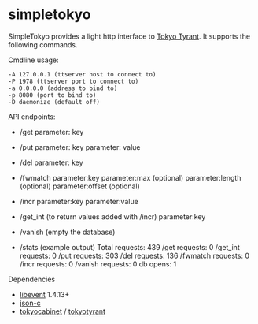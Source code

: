 simpletokyo
===========

SimpleTokyo provides a light http interface to [Tokyo Tyrant](http://fallabs.com/tokyotyrant/). It supports
the following commands.

Cmdline usage:

    -A 127.0.0.1 (ttserver host to connect to)
    -P 1978 (ttserver port to connect to)
    -a 0.0.0.0 (address to bind to)
    -p 8080 (port to bind to)
    -D daemonize (default off)

API endpoints:

 * /get
  parameter: key
 
 * /put
  parameter: key
  parameter: value
 
 * /del
  parameter: key
 
 * /fwmatch
  parameter:key
  parameter:max (optional)
  parameter:length (optional)
  parameter:offset (optional)

 * /incr
  parameter:key
  parameter:value

 * /get_int (to return values added with /incr)
  parameter:key
 
 * /vanish (empty the database)

 * /stats (example output)
     Total requests: 439
     /get requests: 0
     /get_int requests: 0
     /put requests: 303
     /del requests: 136
     /fwmatch requests: 0
     /incr requests: 0
     /vanish requests: 0
     db opens: 1

Dependencies

 * [libevent](http://monkey.org/~provos/libevent/) 1.4.13+
 * [json-c](http://oss.metaparadigm.com/json-c/)
 * [tokyocabinet](http://fallabs.com/tokyocabinet/) / [tokyotyrant](http://fallabs.com/tokyotyrant/)

